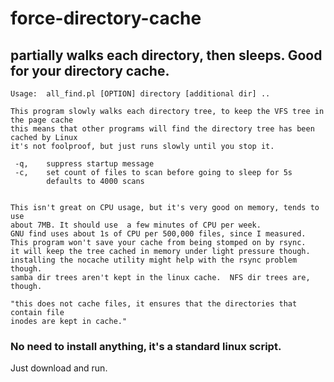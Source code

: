 # force-directory-cache
partially walks each directory, then sleeps.  Good for your directory cache.
--------


    Usage:  all_find.pl [OPTION] directory [additional dir] .. 
    
    This program slowly walks each directory tree, to keep the VFS tree in the page cache
    this means that other programs will find the directory tree has been cached by Linux
    it's not foolproof, but just runs slowly until you stop it.
    
     -q, 	suppress startup message
     -c, 	set count of files to scan before going to sleep for 5s 
    		defaults to 4000 scans
    
    
    This isn't great on CPU usage, but it's very good on memory, tends to use
    about 7MB. It should use  a few minutes of CPU per week.
    GNU find uses about 1s of CPU per 500,000 files, since I measured.
    This program won't save your cache from being stomped on by rsync.
    it will keep the tree cached in memory under light pressure though.
    installing the nocache utility might help with the rsync problem though.
    samba dir trees aren't kept in the linux cache.  NFS dir trees are, though.
    
    "this does not cache files, it ensures that the directories that contain file 
    inodes are kept in cache."
    
### No need to install anything, it's a standard linux script.    
Just download and run. 
